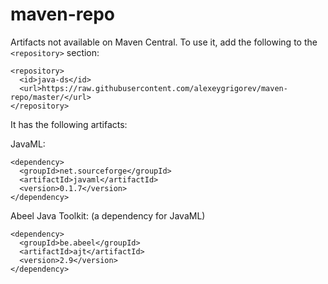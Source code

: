 # maven-repo

Artifacts not available on Maven Central. To use it, add the following to the `<repository>` section:

    <repository>
      <id>java-ds</id>
      <url>https://raw.githubusercontent.com/alexeygrigorev/maven-repo/master/</url>
    </repository>

It has the following artifacts:

JavaML:

    <dependency>
      <groupId>net.sourceforge</groupId>
      <artifactId>javaml</artifactId>
      <version>0.1.7</version>
    </dependency>


Abeel Java Toolkit: (a dependency for JavaML)

    <dependency>
      <groupId>be.abeel</groupId>
      <artifactId>ajt</artifactId>
      <version>2.9</version>
    </dependency>
